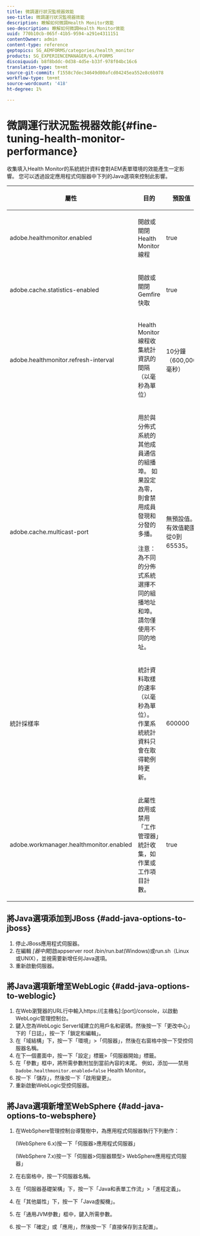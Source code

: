 ```yaml
---
title: 微調運行狀況監視器效能
seo-title: 微調運行狀況監視器效能
description: 瞭解如何微調Health Monitor效能
seo-description: 瞭解如何微調Health Monitor效能
uuid: 770b10cb-065f-41b5-9594-a291e4311151
contentOwner: admin
content-type: reference
geptopics: SG_AEMFORMS/categories/health_monitor
products: SG_EXPERIENCEMANAGER/6.4/FORMS
discoiquuid: b8f8bddc-0d38-4d5e-b33f-978f04bc16c6
translation-type: tm+mt
source-git-commit: f1558c7dec34649d00afcd04245ea552e8c6b978
workflow-type: tm+mt
source-wordcount: '418'
ht-degree: 1%

---
```



# 微調運行狀況監視器效能{#fine-tuning-health-monitor-performance}

收集填入Health Monitor的系統統計資料會對AEM表單環境的效能產生一定影響。 您可以透過設定應用程式伺服器中下列的Java選項來控制此影響。

<table> 
 <thead> 
  <tr> 
   <th><p>屬性</p></th> 
   <th><p>目的</p></th> 
   <th><p>預設值</p></th> 
  </tr> 
 </thead> 
 <tbody>
  <tr> 
   <td><p>adobe.healthmonitor.enabled</p></td> 
   <td><p>開啟或關閉Health Monitor線程</p></td> 
   <td><p>true</p></td> 
  </tr> 
  <tr> 
   <td><p>adobe.cache.statistics-enabled</p></td> 
   <td><p>開啟或關閉Gemfire快取</p></td> 
   <td><p>true</p></td> 
  </tr> 
  <tr> 
   <td><p>adobe.healthmonitor.refresh-interval</p></td> 
   <td><p>Health Monitor線程收集統計資訊的間隔（以毫秒為單位）</p></td> 
   <td><p>10分鐘（600,000毫秒）</p></td> 
  </tr> 
  <tr> 
   <td><p>adobe.cache.multicast-port</p></td> 
   <td><p>用於與分佈式系統的其他成員通信的組播埠。 如果設定為零，則會禁用成員發現和分發的多播。 </p><p>注意： 為不同的分佈式系統選擇不同的組播地址和埠。 請勿僅使用不同的地址。</p></td> 
   <td><p>無預設值。 有效值範圍從0到65535。</p></td> 
  </tr> 
  <tr> 
   <td><p>統計採樣率</p></td> 
   <td><p>統計資料取樣的速率（以毫秒為單位）。 作業系統統計資料只會在取得範例時更新。</p></td> 
   <td><p>600000</p></td> 
  </tr> 
  <tr> 
   <td><p>adobe.workmanager.healthmonitor.enabled</p></td> 
   <td><p>此屬性啟用或禁用「工作管理器」統計收集，如作業或工作項目計數。</p></td> 
   <td><p>true</p></td> 
  </tr> 
 </tbody> 
</table>

## 將Java選項添加到JBoss {#add-java-options-to-jboss}

1. 停止JBoss應用程式伺服器。
1. 在編輯 *[器中開]*&#x200B;啟appserver root /bin/run.bat(Windows)或run.sh（Linux或UNIX），並視需要新增任何Java選項。
1. 重新啟動伺服器。

## 將Java選項新增至WebLogic {#add-java-options-to-weblogic}

1. 在Web瀏覽器的URL行中輸入https://[主機名]:[port]/console，以啟動WebLogic管理控制台。
1. 鍵入您為WebLogic Server域建立的用戶名和密碼，然後按一下「更改中心」下的「日誌」，按一下「鎖定和編輯」。
1. 在「域結構」下，按一下「環境」>「伺服器」，然後在右窗格中按一下受控伺服器名稱。
1. 在下一個畫面中，按一下「設定」標籤>「伺服器開始」標籤。
1. 在「參數」框中，將所需參數附加到當前內容的末尾。 例如，添加——禁用 `Dadobe.healthmonitor.enabled=false` Health Monitor。
1. 按一下「儲存」，然後按一下「啟用變更」。
1. 重新啟動WebLogic受控伺服器。

## 將Java選項新增至WebSphere {#add-java-options-to-websphere}

1. 在WebSphere管理控制台導覽樹中，為應用程式伺服器執行下列動作：

   (WebSphere 6.x)按一下「伺服器>應用程式伺服器」

   (WebSphere 7.x)按一下「伺服器>伺服器類型> WebSphere應用程式伺服器」

1. 在右窗格中，按一下伺服器名稱。
1. 在「伺服器基礎架構」下，按一下「Java和表單工作流」>「進程定義」。
1. 在「其他屬性」下，按一下「Java虛擬機」。
1. 在「通用JVM參數」框中，鍵入所需參數。
1. 按一下「確定」或「應用」，然後按一下「直接保存到主配置」。

